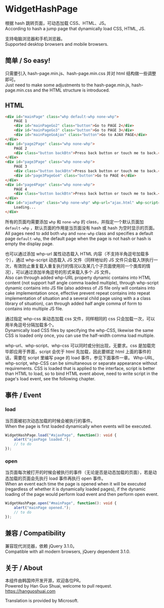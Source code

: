 # WidgetHashPage
根据 hash 跳转页面，可动态加载 CSS、HTML、JS。  
According to hash a jump page that dynamically load CSS, HTML, JS.  
  
支持电脑浏览器和手机浏览器。  
Supported desktop browsers and mobile browsers.  
  
## 简单 / So easy!
只需要引入 hash-page.min.js、hash-page.min.css 并对 html 结构做一些调整即可。  
Just need to make some adjustments to the hash-page.min.js, hash-page.min.css and the HTML structure is introduced.  
  
## HTML
```html
<div id="mainPage" class="whp default-whp none-whp">
    PAGE 1
    <div id="mainPageGo2" class="button">Go to PAGE 2</div>
    <div id="mainPageGo3" class="button">Go to PAGE 3</div>
    <div id="mainPageGoAjax" class="button">Go to AJAX PAGE</div>
</div>
<div id="page2Page" class="whp none-whp">
    PAGE 2
    <div class="button backBtn">Press back button or touch me to back.</div>
</div>
<div id="page3Page" class="whp none-whp">
    PAGE 3
    <div class="button backBtn">Press back button or touch me to back.</div>
    <div id="page3PageGo4" class="button">Go to PAGE 4</div>
</div>
<div id="page4Page" class="whp none-whp">
    PAGE 4
    <div class="button backBtn">Press back button or touch me to back.</div>
</div>
<div id="ajaxPage" class="whp none-whp" whp-url="ajax.html" whp-script="ajaxScript.js,ajaxScript2.js" whp-css="ajaxCss.css">
    Loading...
</div>
```
  
所有的页面均需要添加 `whp` 和 `none-whp` 的 class，并指定一个默认页面加 `default-whp` ，默认页面的作用是当页面没有 hash 或 hash 为空时显示的页面。  
All pages need to add both `whp` and `none-whp` class and specifies a default page `default-whp`, the default page when the page is not hash or hash is empty the display page.  
  
也可以通过添加 whp-url 属性动态载入 HTML 内容（不支持半角逗号加载多个），通过 whp-script 动态载入 JS 文件（同样地址的 JS 文件只会载入饼执行一次，有效防止重复载入重复执行的情况以及某几个子页面使用同一个类库的情况），可以通过添加半角逗号的形式来载入多个 JS 文件。  
Also can through added whp-URL property dynamic contains into HTML content (not support half angle comma loaded multiple), through whp-script dynamic contains into JS file (also address of JS file only will contains into cake implementation once, effective prevent repeat contains into repeat implementation of situation and a several child page using with a a class library of situation), can through added half angle comma of form to contains into multiple JS file.  

通过指定 whp-css 来动态加载 css 文件，同样相同的 css 只会加载一次，可以用半角逗号分隔加载多个。  
Dynamically load CSS files by specifying the whp-CSS, likewise the same CSS is loaded only once, you can use the half-width comma load multiple.  

whp-url、whp-script、whp-css 可以同时或分别出现，无要求。css 是加载完毕即应用于界面，script 会优于 html 先加载，因此要绑定 html 上面的事件的话，需要在 script 里编写 page 的 load 事件，参见下面事件一章。 
Whp-URL, whp-script, whp-CSS can be simultaneous or separate appearance without requirements. CSS is loaded that is applied to the interface, script is better than HTML to load, so to bind HTML event above, need to write script in the page's load event, see the following chapter.  

## 事件 / Event
### load
当页面被初次动态加载的时候会被执行的事件。  
When the page is first loaded dynamically when events will be executed.  
  
```typescript
WidgetHashPage.load("#ajaxPage", function(): void {
    alert("ajaxPage loaded.");
    // to do
});
```
  
### open
当页面每次被打开的时候会被执行的事件（无论是否是动态加载的页面），若是动态加载的页面会先执行 load 事件再执行 open 事件。  
When an event each time the page is opened when it will be executed (regardless of whether it is dynamically loaded pages), if the dynamic loading of the page would perform load event and then perform open event.  
  
```typescript
WidgetHashPage.open("#mainPage", function(): void {
    alert("mainPage opened.");
    // to do
});
```
  
## 兼容 / Compatibility
兼容现代浏览器，依赖 jQuery 3.1.0。  
Compatible with all modern browsers, jQuery dependent 3.1.0.  
  
## 关于 / About
本组件由韩国帅开发开源，欢迎各位PR。  
Powered by Han Guo Shuai, welcome to pull request.  
https://hanguoshuai.com  
  
Translation is provided by Microsoft.  